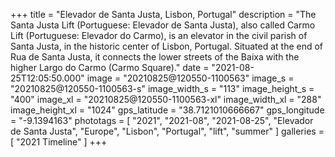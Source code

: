 +++
title = "Elevador de Santa Justa, Lisbon, Portugal"
description = "The Santa Justa Lift (Portuguese: Elevador de Santa Justa), also called Carmo Lift (Portuguese: Elevador do Carmo), is an elevator in the civil parish of Santa Justa, in the historic center of Lisbon, Portugal. Situated at the end of Rua de Santa Justa, it connects the lower streets of the Baixa with the higher Largo do Carmo (Carmo Square)."
date = "2021-08-25T12:05:50.000"
image = "20210825@120550-1100563"
image_s = "20210825@120550-1100563-s"
image_width_s = "113"
image_height_s = "400"
image_xl = "20210825@120550-1100563-xl"
image_width_xl = "288"
image_height_xl = "1024"
gps_latitude = "38.7121010666667"
gps_longitude = "-9.1394163"
phototags = [ "2021", "2021-08", "2021-08-25", "Elevador de Santa Justa", "Europe", "Lisbon", "Portugal", "lift", "summer" ]
galleries = [ "2021 Timeline" ]
+++
